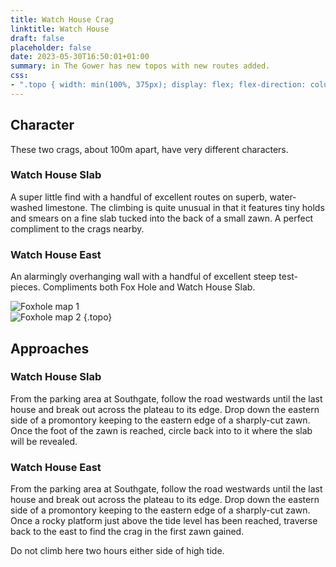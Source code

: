 ```yaml
---
title: Watch House Crag
linktitle: Watch House
draft: false
placeholder: false
date: 2023-05-30T16:50:01+01:00
summary: in The Gower has new topos with new routes added.
css:
- ".topo { width: min(100%, 375px); display: flex; flex-direction: column; gap: 0.5em; float: right; margin: 1em 0 1em 1em;}"
---
```



## Character

These two crags, about 100m apart, have very different characters.

### Watch House Slab

A super little find with a handful of excellent routes on superb, water-washed limestone. The climbing is quite unusual in that it features tiny holds and smears on a fine slab tucked into the back of a small zawn. A perfect compliment to the crags nearby.

### Watch House East

An alarmingly overhanging wall with a handful of excellent steep test-pieces. Compliments both Fox Hole and Watch House Slab.


![Foxhole map 1](/img/south-wales/the-gower/FOXMAP1.gif)  
![Foxhole map 2](/img/south-wales/the-gower/FOXMAP2.gif)
{.topo}

## Approaches

### Watch House Slab

From the parking area at Southgate, follow the road westwards until the last house and break out across the plateau to its edge. Drop down the eastern side of a promontory keeping to the eastern edge of a sharply-cut zawn. Once the foot of the zawn is reached, circle back into to it where the slab will be revealed.

### Watch House East

From the parking area at Southgate, follow the road westwards until the last house and break out across the plateau to its edge. Drop down the eastern side of a promontory keeping to the eastern edge of a sharply-cut zawn. Once a rocky platform just above the tide level has been reached, traverse back to the east to find the crag in the first zawn gained.

Do not climb here two hours either side of high tide.
